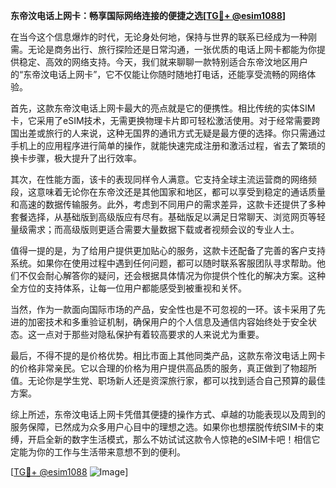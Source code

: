 **东帝汶电话上网卡：畅享国际网络连接的便捷之选[[TG💪+ @esim1088](https://t.me/s/esim1088)]**

在当今这个信息爆炸的时代，无论身处何地，保持与世界的联系已经成为一种刚需。无论是商务出行、旅行探险还是日常沟通，一张优质的电话上网卡都能为你提供稳定、高效的网络支持。今天，我们就来聊聊一款特别适合东帝汶地区用户的“东帝汶电话上网卡”，它不仅能让你随时随地打电话，还能享受流畅的网络体验。

首先，这款东帝汶电话上网卡最大的亮点就是它的便携性。相比传统的实体SIM卡，它采用了eSIM技术，无需更换物理卡片即可轻松激活使用。对于经常需要跨国出差或旅行的人来说，这种无国界的通讯方式无疑是最方便的选择。你只需通过手机上的应用程序进行简单的操作，就能快速完成注册和激活过程，省去了繁琐的换卡步骤，极大提升了出行效率。

其次，在性能方面，该卡的表现同样令人满意。它支持全球主流运营商的网络频段，这意味着无论你在东帝汶还是其他国家和地区，都可以享受到稳定的通话质量和高速的数据传输服务。此外，考虑到不同用户的需求差异，这款卡还提供了多种套餐选择，从基础版到高级版应有尽有。基础版足以满足日常聊天、浏览网页等轻量级需求；而高级版则更适合需要大量数据下载或者视频会议的专业人士。

值得一提的是，为了给用户提供更加贴心的服务，这款卡还配备了完善的客户支持系统。如果你在使用过程中遇到任何问题，都可以随时联系客服团队寻求帮助。他们不仅会耐心解答你的疑问，还会根据具体情况为你提供个性化的解决方案。这种全方位的支持体系，让每一位用户都能感受到被重视和关怀。

当然，作为一款面向国际市场的产品，安全性也是不可忽视的一环。该卡采用了先进的加密技术和多重验证机制，确保用户的个人信息及通信内容始终处于安全状态。这一点对于那些对隐私保护有着较高要求的人来说尤为重要。

最后，不得不提的是价格优势。相比市面上其他同类产品，这款东帝汶电话上网卡的价格非常亲民。它以合理的价格为用户提供高品质的服务，真正做到了物超所值。无论你是学生党、职场新人还是资深旅行家，都可以找到适合自己预算的最佳方案。

综上所述，东帝汶电话上网卡凭借其便捷的操作方式、卓越的功能表现以及周到的服务保障，已然成为众多用户心目中的理想之选。如果你也想摆脱传统SIM卡的束缚，开启全新的数字生活模式，那么不妨试试这款令人惊艳的eSIM卡吧！相信它定能为你的工作与生活带来意想不到的便利。

[[TG💪+ @esim1088](https://t.me/s/esim1088) ![Image](https://i.postimg.cc/4NQfJmqS/Snipaste-2025-05-13-00-14-12.png)]